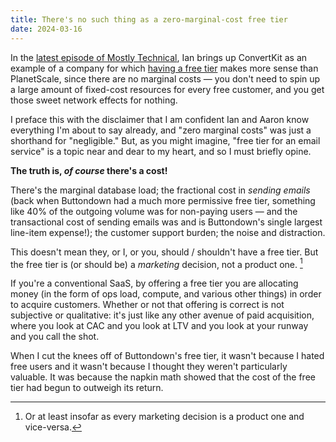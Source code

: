 ```yaml
---
title: There's no such thing as a zero-marginal-cost free tier
date: 2024-03-16
---
```


In the [latest episode of Mostly Technical](https://mostlytechnical.com/episodes/27-the-layoff), Ian brings up ConvertKit as an example of a company for which [having a free tier](https://convertkit.com/pricing) makes more sense than PlanetScale, since there are no marginal costs — you don't need to spin up a large amount of fixed-cost resources for every free customer, and you get those sweet network effects for nothing.

I preface this with the disclaimer that I am confident Ian and Aaron know everything I'm about to say already, and "zero marginal costs" was just a shorthand for "negligible." But, as you might imagine, "free tier for an email service" is a topic near and dear to my heart, and so I must briefly opine.

**The truth is, _of course_ there's a cost!**

There's the marginal database load; the fractional cost in _sending emails_ (back when Buttondown had a much more permissive free tier, something like 40% of the outgoing volume was for non-paying users — and the transactional cost of sending emails was and is Buttondown's single largest line-item expense!); the customer support burden; the noise and distraction.

This doesn't mean they, or I, or you, should / shouldn't have a free tier. But the free tier is (or should be) a _marketing_ decision, not a product one. [^1]

If you're a conventional SaaS, by offering a free tier you are allocating money (in the form of ops load, compute, and various other things) in order to acquire customers. Whether or not that offering is correct is not subjective or qualitative: it's just like any other avenue of paid acquisition, where you look at CAC and you look at LTV and you look at your runway and you call the shot.

When I cut the knees off of Buttondown's free tier, it wasn't because I hated free users and it wasn't because I thought they weren't particularly valuable. It was because the napkin math showed that the cost of the free tier had begun to outweigh its return.

[^1]: Or at least insofar as every marketing decision is a product one and vice-versa.
